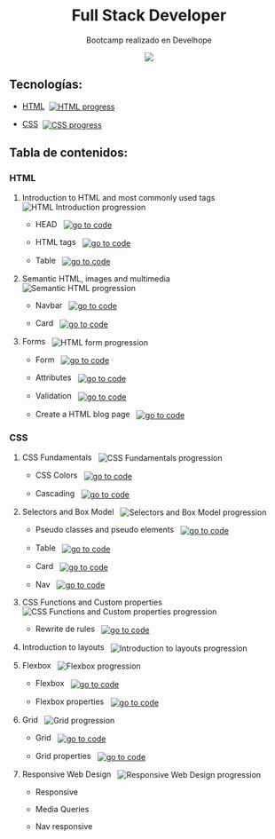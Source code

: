 <h1 align="center">Full Stack Developer</h1>
<p align="center">Bootcamp realizado en Develhope</p>
<p align="center"><img src="https://blog.develhope.co/content/images/2023/03/develhope-blu-11-1.png"/></p> 

## Tecnologías:

- [HTML](#HTML)&nbsp;&nbsp;[<img src="https://img.shields.io/badge/progress-100%25-green" align="center" alt="HTML progress">](#HTML)

- [CSS](#CSS)&nbsp;&nbsp;[<img src="https://img.shields.io/badge/progress-78%25-yellow" align="center" alt="CSS progress">](#CSS)

## Tabla de contenidos:

### HTML

1. Introduction to HTML and most commonly used tags &nbsp;&nbsp;<img src="https://img.shields.io/badge/progress-100%25-green" align="center" alt="HTML Introduction progression">
    - HEAD
        &nbsp;&nbsp;[<img src="https://img.shields.io/badge/go%20to%20code-grey" align="center" alt="go to code">](https://github.com/jm-jesusm/Develhope/tree/html-exercises/html/es1)
      
    - HTML tags
        &nbsp;&nbsp;[<img src="https://img.shields.io/badge/go%20to%20code-grey" align="center" alt="go to code">](https://github.com/jm-jesusm/Develhope/tree/html-exercises/html/es2)
      
    - Table
        &nbsp;&nbsp;[<img src="https://img.shields.io/badge/go%20to%20code-grey" align="center" alt="go to code">](https://github.com/jm-jesusm/Develhope/tree/html-exercises/html/es3)
      
2. Semantic HTML, images and multimedia &nbsp;&nbsp;<img src="https://img.shields.io/badge/progress-100%25-green" align="center" alt="Semantic HTML progression">
    - Navbar
        &nbsp;&nbsp;[<img src="https://img.shields.io/badge/go%20to%20code-grey" align="center" alt="go to code">](https://github.com/jm-jesusm/Develhope/tree/html-exercises/html/es4)
      
    - Card
        &nbsp;&nbsp;[<img src="https://img.shields.io/badge/go%20to%20code-grey" align="center" alt="go to code">](https://github.com/jm-jesusm/Develhope/tree/html-exercises/html/es5)
      
3. Forms &nbsp;&nbsp;<img src="https://img.shields.io/badge/progress-100%25-green" align="center" alt="HTML form progression">
    - Form 
        &nbsp;&nbsp;[<img src="https://img.shields.io/badge/go%20to%20code-grey" align="center" alt="go to code">](https://github.com/jm-jesusm/Develhope/tree/html-exercises/html/es6)
      
    - Attributes 
        &nbsp;&nbsp;[<img src="https://img.shields.io/badge/go%20to%20code-grey" align="center" alt="go to code">](https://github.com/jm-jesusm/Develhope/tree/html-exercises/html/es7)
      
    - Validation 
        &nbsp;&nbsp;[<img src="https://img.shields.io/badge/go%20to%20code-grey" align="center" alt="go to code">](https://github.com/jm-jesusm/Develhope/tree/html-exercises/html/es8)
      
    - Create a HTML blog page 
        &nbsp;&nbsp;[<img src="https://img.shields.io/badge/go%20to%20code-grey" align="center" alt="go to code">](https://github.com/jm-jesusm/Develhope/tree/html-exercises/html/es9)

### CSS

1. CSS Fundamentals &nbsp;&nbsp;<img src="https://img.shields.io/badge/progress-100%25-green" align="center" alt="CSS Fundamentals progression">
    - CSS Colors
        &nbsp;&nbsp;[<img src="https://img.shields.io/badge/go%20to%20code-grey" align="center" alt="go to code">](https://github.com/jm-jesusm/Develhope/tree/css-exercises/css/es1)
      
    - Cascading 
        &nbsp;&nbsp;[<img src="https://img.shields.io/badge/go%20to%20code-grey" align="center" alt="go to code">](https://github.com/jm-jesusm/Develhope/tree/css-exercises/css/es2)
      
2. Selectors and Box Model &nbsp;&nbsp;<img src="https://img.shields.io/badge/progress-100%25-green" align="center" alt="Selectors and Box Model progression">
    - Pseudo classes and pseudo elements
      &nbsp;&nbsp;[<img src="https://img.shields.io/badge/go%20to%20code-grey" align="center" alt="go to code">](https://github.com/jm-jesusm/Develhope/tree/css-exercises/css/es3)

    - Table
      &nbsp;&nbsp;[<img src="https://img.shields.io/badge/go%20to%20code-grey" align="center" alt="go to code">](https://github.com/jm-jesusm/Develhope/tree/css-exercises/css/es4)

    - Card
      &nbsp;&nbsp;[<img src="https://img.shields.io/badge/go%20to%20code-grey" align="center" alt="go to code">](https://github.com/jm-jesusm/Develhope/tree/css-exercises/css/es5)

    - Nav
      &nbsp;&nbsp;[<img src="https://img.shields.io/badge/go%20to%20code-grey" align="center" alt="go to code">](https://github.com/jm-jesusm/Develhope/tree/css-exercises/css/es6)
      
3. CSS Functions and Custom properties &nbsp;&nbsp;<img src="https://img.shields.io/badge/progress-100%25-green" align="center" alt="CSS Functions and Custom properties progression">
    - Rewrite de rules
      &nbsp;&nbsp;[<img src="https://img.shields.io/badge/go%20to%20code-grey" align="center" alt="go to code">](https://github.com/jm-jesusm/Develhope/tree/css-exercises/css/es7)

4. Introduction to layouts &nbsp;&nbsp;<img src="https://img.shields.io/badge/progress-100%25-green" align="center" alt="Introduction to layouts progression">

5. Flexbox &nbsp;&nbsp;<img src="https://img.shields.io/badge/progress-100%25-green" align="center" alt="Flexbox progression">
    - Flexbox
      &nbsp;&nbsp;[<img src="https://img.shields.io/badge/go%20to%20code-grey" align="center" alt="go to code">](https://github.com/jm-jesusm/Develhope/tree/css-exercises/css/es8)

    - Flexbox properties
      &nbsp;&nbsp;[<img src="https://img.shields.io/badge/go%20to%20code-grey" align="center" alt="go to code">](https://github.com/jm-jesusm/Develhope/tree/css-exercises/css/es9)

6. Grid &nbsp;&nbsp;<img src="https://img.shields.io/badge/progress-100%25-green" align="center" alt="Grid progression">
    - Grid
      &nbsp;&nbsp;[<img src="https://img.shields.io/badge/go%20to%20code-grey" align="center" alt="go to code">](https://github.com/jm-jesusm/Develhope/tree/css-exercises/css/es10)

    - Grid properties
      &nbsp;&nbsp;[<img src="https://img.shields.io/badge/go%20to%20code-grey" align="center" alt="go to code">](https://github.com/jm-jesusm/Develhope/tree/css-exercises/css/es11)

7. Responsive Web Design &nbsp;&nbsp;<img src="https://img.shields.io/badge/progress-0%25-darkred" align="center" alt="Responsive Web Design progression">
    - Responsive

    - Media Queries

    - Nav responsive